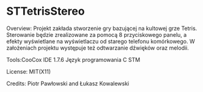 # STTetrisStereo

</b>Overview:</b> Projekt zakłada stworzenie gry bazującej na kultowej grze Tetris.
Sterowanie będzie zrealizowane za pomocą 8 przyciskowego panelu, a efekty wyświetlane na wyświetlaczu od starego
telefonu komórkowego. W założeniach projektu występuje też odtwarzanie dźwięków oraz melodii.

Tools:CooCox IDE 1.7.6
      Język programowania C
      STM

License: MIT(X11)

Credits: Piotr Pawłowski and Łukasz Kowalewski



